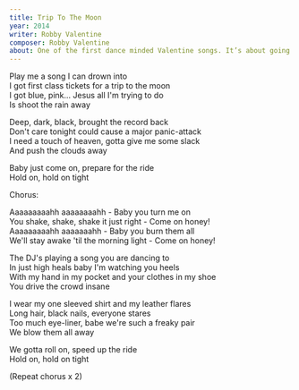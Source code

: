 ```yaml
---
title: Trip To The Moon
year: 2014
writer: Robby Valentine
composer: Robby Valentine
about: One of the first dance minded Valentine songs. It’s about going out and all that comes with it. Going to the max, crossing the line. Getting into a bad trip in the final part with a fatal ending.
---
```


<p>Play me a song I can drown into<br />
    I got first class tickets for a trip to the moon<br />
    I got blue, pink... Jesus all I'm trying to do<br />
    Is shoot the rain away</p>

<p>Deep, dark, black, brought the record back<br />
    Don't care tonight could cause a major panic-attack<br />
    I need a touch of heaven, gotta give me some slack<br />
    And push the clouds away</p>

<p>Baby just come on, prepare for the ride<br />
    Hold on, hold on tight</p>

<p class="em">Chorus:</p>

<p>Aaaaaaaaahh aaaaaaaahh - Baby you turn me on<br />
    You shake, shake, shake it just right - Come on honey!<br />
    Aaaaaaaaahh aaaaaaahh - Baby you burn them all<br />
    We'll stay awake 'til the morning light - Come on honey!</p>

<p>The DJ's playing a song you are dancing to<br />
    In just high heals baby I'm watching you heels<br />
    With my hand in my pocket and your clothes in my shoe<br />
    You drive the crowd insane</p>

<p>I wear my one sleeved shirt and my leather flares<br />
    Long hair, black nails, everyone stares<br />
    Too much eye-liner, babe we're such a freaky pair<br />
    We blow them all away</p>

<p>We gotta roll on, speed up the ride<br />
    Hold on, hold on tight</p>

<p class="em">(Repeat chorus x 2)</p>